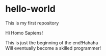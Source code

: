# hello-world
This is my first repository

Hi Homo Sapiens!

This is just the beginning of the end!Hahaha  
Will eventually become a skilled programmer!

